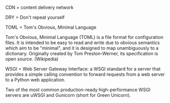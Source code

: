 CDN = content delivery network

DRY = Don't repeat yourself

TOML = Tom's Obvious, Minimal Language

Tom's Obvious, Minimal Language (TOML) is a file format for configuration files.
It is intended to be easy to read and write due to obvious semantics which aim to be "minimal", 
and it is designed to map unambiguously to a dictionary. 
Originally created by Tom Preston-Werner, its specification is open source. 
(Wikipedia)

WSGI = Web Server Gateway Interface: a WSGI standard for a server that provides a simple calling convention to forward requests from a web server to a Python web application.

Two of the most common production-ready high-performance WSGI servers are uWSGI and Gunicorn (short for Green Unicorn).